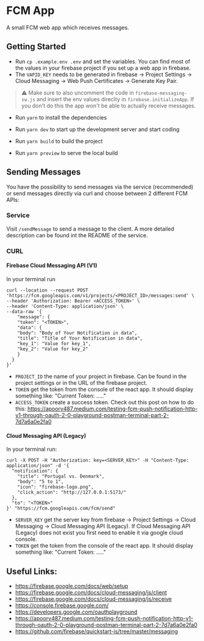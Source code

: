 # FCM App

A small FCM web app which receives messages.

## Getting Started

- Run `cp .example.env .env` and set the variables. You can find most of the values in your firebase project if you set up a web app in firebase. 
- The `VAPID_KEY` needs to be generated in firebase -> Project Settings -> Cloud Messaging -> Web Push Certificates -> Generate Key Pair.
> :warning: Make sure to also uncomment the code in `firebase-messaging-sw.js` and insert the env values direclty in `firebase.initializeApp`. If you don't do this the app won't be able to actually receive messages.

- Run `yarn` to install the dependencies

- Run `yarn dev` to start up the development server and start coding
- Run `yarn build` to build the project
- Run `yarn preview` to serve the local build

## Sending Messages

You have the possibility to send messages via the service (recommended) or send messages directly via curl and choose between 2 different FCM APIs:

### Service

Visit `/sendMessage` to send a message to the client. A more detailed description can be found int the README of the service.

### CURL

#### Firebase Cloud Messaging API (V1)
In your terminal run
```
curl --location --request POST 'https://fcm.googleapis.com/v1/projects/<PROJECT_ID>/messages:send' \
--header 'Authorization: Bearer <ACCESS_TOKEN>' \
--header 'Content-Type: application/json' \
--data-raw '{
    "message": {
    "token": "<TOKEN>",
    "data": {
    "body": "Body of Your Notification in data",
    "title": "Title of Your Notification in data",
    "key_1": "Value for key_1",
    "key_2": "Value for key_2"
    }
  }
}'
```

- `PROJECT_ID` the name of your project in firebase. Can be found in the project settings or in the URL of the firebase project.
- `TOKEN` get the token from the console of the react app. It should display something like: "Current Token: ....."
- `ACCESS_TOKEN` create a success token. Check out this post on how to do this: https://apoorv487.medium.com/testing-fcm-push-notification-http-v1-through-oauth-2-0-playground-postman-terminal-part-2-7d7a6a0e2fa0

#### Cloud Messaging API (Legacy)
In your terminal run:
```
curl -X POST -H "Authorization: key=<SERVER_KEY>" -H "Content-Type: application/json" -d '{
  "notification": {
    "title": "Portugal vs. Denmark",
    "body": "5 to 1",
    "icon": "firebase-logo.png",
    "click_action": "http://127.0.0.1:5173/"
  },
  "to": "<TOKEN>"
}' "https://fcm.googleapis.com/fcm/send"
```

- `SERVER_KEY` get the server key from firebase -> Project Settings -> Cloud Messaging -> Cloud Messaging API (Legacy). If Cloud Messaging API (Legacy) does not exist you first need to enable it via google cloud console.
- `TOKEN` get the token from the console of the react app. It should display something like: "Current Token: ....."

## Useful Links:
- https://firebase.google.com/docs/web/setup
- https://firebase.google.com/docs/cloud-messaging/js/client
- https://firebase.google.com/docs/cloud-messaging/js/receive
- https://console.firebase.google.com/
- https://developers.google.com/oauthplayground
- https://apoorv487.medium.com/testing-fcm-push-notification-http-v1-through-oauth-2-0-playground-postman-terminal-part-2-7d7a6a0e2fa0
- https://github.com/firebase/quickstart-js/tree/master/messaging
